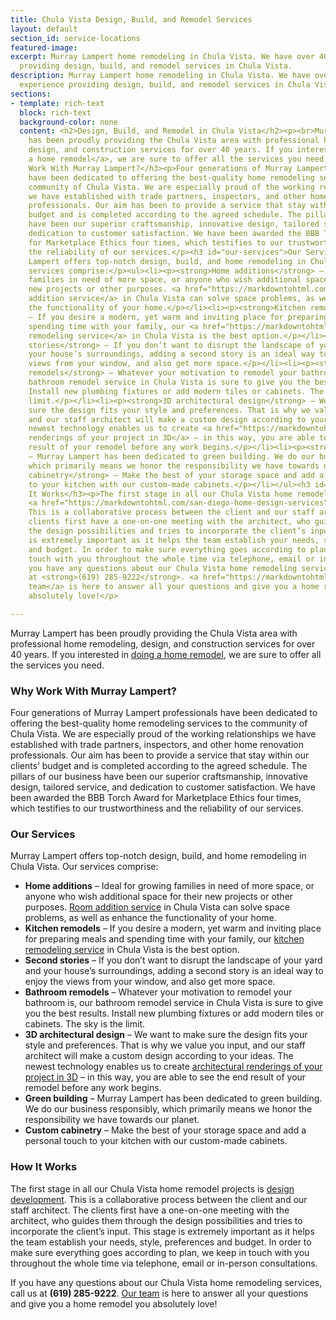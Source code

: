 ```yaml
---
title: Chula Vista Design, Build, and Remodel Services
layout: default
section_id: service-locations
featured-image: 
excerpt: Murray Lampert home remodeling in Chula Vista. We have over 40 years experience
  providing design, build, and remodel services in Chula Vista.
description: Murray Lampert home remodeling in Chula Vista. We have over 40 years
  experience providing design, build, and remodel services in Chula Vista.
sections:
- template: rich-text
  block: rich-text
  background-color: none
  content: <h2>Design, Build, and Remodel in Chula Vista</h2><p><br>Murray Lampert
    has been proudly providing the Chula Vista area with professional home remodeling,
    design, and construction services for over 40 years. If you interested in <a href="http://murraylampert.com/san-diego-home-remodel-services/">doing
    a home remodel</a>, we are sure to offer all the services you need.</p><h3 id="why-work-with-murray-lampert-">Why
    Work With Murray Lampert?</h3><p>Four generations of Murray Lampert professionals
    have been dedicated to offering the best-quality home remodeling services to the
    community of Chula Vista. We are especially proud of the working relationships
    we have established with trade partners, inspectors, and other home renovation
    professionals. Our aim has been to provide a service that stay within our clients’
    budget and is completed according to the agreed schedule. The pillars of our business
    have been our superior craftsmanship, innovative design, tailored service, and
    dedication to customer satisfaction. We have been awarded the BBB Torch Award
    for Marketplace Ethics four times, which testifies to our trustworthiness and
    the reliability of our services.</p><h3 id="our-services">Our Services</h3><p>Murray
    Lampert offers top-notch design, build, and home remodeling in Chula Vista. Our
    services comprise:</p><ul><li><p><strong>Home additions</strong> – Ideal for growing
    families in need of more space, or anyone who wish additional space for their
    new projects or other purposes. <a href="https://markdowntohtml.com/san-diego-room-additions">Room
    addition service</a> in Chula Vista can solve space problems, as well as enhance
    the functionality of your home.</p></li><li><p><strong>Kitchen remodels</strong>
    – If you desire a modern, yet warm and inviting place for preparing meals and
    spending time with your family, our <a href="https://markdowntohtml.com/san-diego-kitchen-remodeling-services">kitchen
    remodeling service</a> in Chula Vista is the best option.</p></li><li><p><strong>Second
    stories</strong> – If you don’t want to disrupt the landscape of your yard and
    your house’s surroundings, adding a second story is an ideal way to enjoy the
    views from your window, and also get more space.</p></li><li><p><strong>Bathroom
    remodels</strong> – Whatever your motivation to remodel your bathroom is, our
    bathroom remodel service in Chula Vista is sure to give you the best results.
    Install new plumbing fixtures or add modern tiles or cabinets. The sky is the
    limit.</p></li><li><p><strong>3D architectural design</strong> – We want to make
    sure the design fits your style and preferences. That is why we value you input,
    and our staff architect will make a custom design according to your ideas. The
    newest technology enables us to create <a href="https://markdowntohtml.com/3d-architectural-rendering-services">architectural
    renderings of your project in 3D</a> – in this way, you are able to see the end
    result of your remodel before any work begins.</p></li><li><p><strong>Green building</strong>
    – Murray Lampert has been dedicated to green building. We do our business responsibly,
    which primarily means we honor the responsibility we have towards our planet.</p></li><li><p><strong>Custom
    cabinetry</strong> – Make the best of your storage space and add a personal touch
    to your kitchen with our custom-made cabinets.</p></li></ul><h3 id="how-it-works">How
    It Works</h3><p>The first stage in all our Chula Vista home remodel projects is
    <a href="https://markdowntohtml.com/san-diego-home-design-services">design development</a>.
    This is a collaborative process between the client and our staff architect. The
    clients first have a one-on-one meeting with the architect, who guides them through
    the design possibilities and tries to incorporate the client’s input. This stage
    is extremely important as it helps the team establish your needs, style, preferences
    and budget. In order to make sure everything goes according to plan, we keep in
    touch with you throughout the whole time via telephone, email or in-person consultations.</p><p>If
    you have any questions about our Chula Vista home remodeling services, call us
    at <strong>(619) 285-9222</strong>. <a href="https://markdowntohtml.com/about-murray-lampert-design-build-remodel#team-members">Our
    team</a> is here to answer all your questions and give you a home remodel you
    absolutely love!</p>

---
```

Murray Lampert has been proudly providing the Chula Vista area with professional home remodeling, design, and construction services for over 40 years. If you interested in <a href="http://murraylampert.com/san-diego-home-remodel-services/">doing a home remodel</a>, we are sure to offer all the services you need.

### Why Work With Murray Lampert?

Four generations of Murray Lampert professionals have been dedicated to offering the best-quality home remodeling services to the community of Chula Vista. We are especially proud of the working relationships we have established with trade partners, inspectors, and other home renovation professionals. Our aim has been to provide a service that stay within our clients’ budget and is completed according to the agreed schedule. The pillars of our business have been our superior craftsmanship, innovative design, tailored service, and dedication to customer satisfaction. We have been awarded the BBB Torch Award for Marketplace Ethics four times, which testifies to our trustworthiness and the reliability of our services.

### Our Services

Murray Lampert offers top-notch design, build, and home remodeling in Chula Vista. Our services comprise:

- **Home additions** – Ideal for growing families in need of more space, or anyone who wish additional space for their new projects or other purposes. [Room addition service](/san-diego-room-additions) in Chula Vista can solve space problems, as well as enhance the functionality of your home.
- **Kitchen remodels** – If you desire a modern, yet warm and inviting place for preparing meals and spending time with your family, our [kitchen remodeling service](/san-diego-kitchen-remodeling-services) in Chula Vista is the best option.
- **Second stories** – If you don’t want to disrupt the landscape of your yard and your house’s surroundings, adding a second story is an ideal way to enjoy the views from your window, and also get more space.
- **Bathroom remodels** – Whatever your motivation to remodel your bathroom is, our bathroom remodel service in Chula Vista is sure to give you the best results. Install new plumbing fixtures or add modern tiles or cabinets. The sky is the limit.
- **3D architectural design** – We want to make sure the design fits your style and preferences. That is why we value you input, and our staff architect will make a custom design according to your ideas. The newest technology enables us to create [architectural renderings of your project in 3D](/3d-architectural-rendering-services) – in this way, you are able to see the end result of your remodel before any work begins.
- **Green building** – Murray Lampert has been dedicated to green building. We do our business responsibly, which primarily means we honor the responsibility we have towards our planet.
- **Custom cabinetry** – Make the best of your storage space and add a personal touch to your kitchen with our custom-made cabinets.

### How It Works

The first stage in all our Chula Vista home remodel projects is [design development](/san-diego-home-design-services). This is a collaborative process between the client and our staff architect. The clients first have a one-on-one meeting with the architect, who guides them through the design possibilities and tries to incorporate the client’s input. This stage is extremely important as it helps the team establish your needs, style, preferences and budget. In order to make sure everything goes according to plan, we keep in touch with you throughout the whole time via telephone, email or in-person consultations.

If you have any questions about our Chula Vista home remodeling services, call us at **(619) 285-9222**. [Our team](/about-murray-lampert-design-build-remodel#team-members) is here to answer all your questions and give you a home remodel you absolutely love!